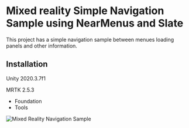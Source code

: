 # Mixed reality Simple Navigation Sample using NearMenus and Slate

This project has a simple navigation sample between menues loading panels and other information. 

## Installation

Unity 2020.3.7f1

MRTK 2.5.3
* Foundation
* Tools

![Mixed Reality Navigation Sample](MRTK.gif)

